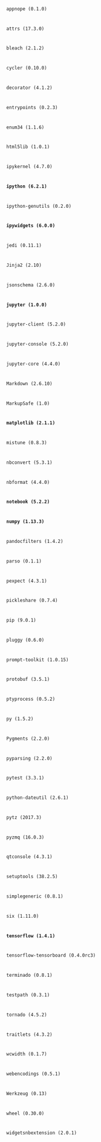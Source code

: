 <code>

appnope (0.1.0)

attrs (17.3.0)

bleach (2.1.2)

cycler (0.10.0)

decorator (4.1.2)

entrypoints (0.2.3)

enum34 (1.1.6)

html5lib (1.0.1)

ipykernel (4.7.0)

<b>ipython (6.2.1)</b>

ipython-genutils (0.2.0)

<b>ipywidgets (6.0.0)</b>

jedi (0.11.1)

Jinja2 (2.10)

jsonschema (2.6.0)

<b>jupyter (1.0.0)</b>

jupyter-client (5.2.0)

jupyter-console (5.2.0)

jupyter-core (4.4.0)

Markdown (2.6.10)

MarkupSafe (1.0)

<b>matplotlib (2.1.1)</b>

mistune (0.8.3)

nbconvert (5.3.1)

nbformat (4.4.0)

<b>notebook (5.2.2)</b>

<b>numpy (1.13.3)</b>

pandocfilters (1.4.2)

parso (0.1.1)

pexpect (4.3.1)

pickleshare (0.7.4)

pip (9.0.1)

pluggy (0.6.0)

prompt-toolkit (1.0.15)

protobuf (3.5.1)

ptyprocess (0.5.2)

py (1.5.2)

Pygments (2.2.0)

pyparsing (2.2.0)

pytest (3.3.1)

python-dateutil (2.6.1)

pytz (2017.3)

pyzmq (16.0.3)

qtconsole (4.3.1)

setuptools (38.2.5)

simplegeneric (0.8.1)

six (1.11.0)

<b>tensorflow (1.4.1)</b>

tensorflow-tensorboard (0.4.0rc3)

terminado (0.8.1)

testpath (0.3.1)

tornado (4.5.2)

traitlets (4.3.2)

wcwidth (0.1.7)

webencodings (0.5.1)

Werkzeug (0.13)

wheel (0.30.0)

widgetsnbextension (2.0.1)

</code>